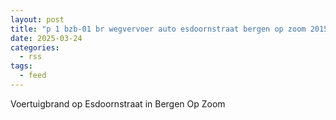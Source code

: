 ```yaml
---
layout: post
title: "p 1 bzb-01 br wegvervoer auto esdoornstraat bergen op zoom 201531"
date: 2025-03-24
categories: 
  - rss
tags: 
  - feed
---
```


Voertuigbrand op Esdoornstraat in Bergen Op Zoom
